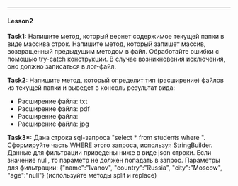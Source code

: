 ---

#### Lesson2

__Task1:__ Напишите метод, который вернет содержимое текущей папки в виде массива строк.
Напишите метод, который запишет массив, возвращенный предыдущим методом в файл.
Обработайте ошибки с помощью try-catch конструкции. В случае возникновения исключения, оно должно записаться в лог-файл.

__Task2:__ Напишите метод, который определит тип (расширение) файлов из текущей папки и выведет в консоль результат вида:

- Расширение файла: txt
- Расширение файла: pdf
- Расширение файла:
- Расширение файла: jpg

__Task3*:__ Дана строка sql-запроса "select * from students where ".
Сформируйте часть WHERE этого запроса, используя StringBuilder.
Данные для фильтрации приведены ниже в виде json строки.
Если значение null, то параметр не должен попадать в запрос.
Параметры для фильтрации: {"name":"Ivanov", "country":"Russia", "city":"Moscow", "age":"null"}
(используйте методы split и replace)
